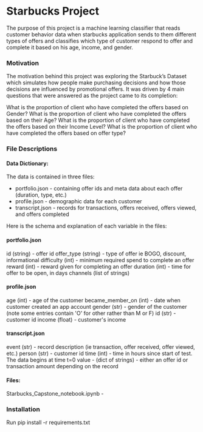 # Starbucks Project

The purpose of this project is a machine learning classifier that reads customer behavior data when starbucks application sends to them different types of offers and classifies which type of customer respond to offer and complete it based on his age, income, and gender.

### Motivation
The motivation behind this project was exploring the Starbuck’s Dataset which simulates how people make purchasing decisions and how those decisions are influenced by promotional offers.
It was driven by 4 main questions that were answered as the project came to its completion:

What is the proportion of client who have completed the offers based on Gender?
What is the proportion of client who have completed the offers based on their Age?
What is the proportion of client who have completed the offers based on their Income Level?
What is the proportion of client who have completed the offers based on offer type?


### File Descriptions

#### Data Dictionary:

The data is contained in three files:

- portfolio.json - containing offer ids and meta data about each offer (duration, type, etc.)
- profile.json - demographic data for each customer
- transcript.json - records for transactions, offers received, offers viewed, and offers completed

Here is the schema and explanation of each variable in the files:

#### portfolio.json

id (string) - offer id
offer_type (string) - type of offer ie BOGO, discount, informational
difficulty (int) - minimum required spend to complete an offer
reward (int) - reward given for completing an offer
duration (int) - time for offer to be open, in days
channels (list of strings)


#### profile.json

age (int) - age of the customer
became_member_on (int) - date when customer created an app account
gender (str) - gender of the customer (note some entries contain 'O' for other rather than M or F)
id (str) - customer id
income (float) - customer's income


#### transcript.json

event (str) - record description (ie transaction, offer received, offer viewed, etc.)
person (str) - customer id
time (int) - time in hours since start of test. The data begins at time t=0
value - (dict of strings) - either an offer id or transaction amount depending on the record

#### Files:

Starbucks_Capstone_notebook.ipynb - 


### Installation
Run pip install -r requirements.txt


